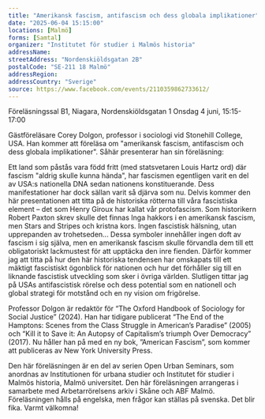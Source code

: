 ```yaml
---
title: "Amerikansk fascism, antifascism och dess globala implikationer"
date: "2025-06-04 15:15:00"
locations: [Malmö]
forms: [Samtal]
organizer: "Institutet för studier i Malmös historia"
addressName: 
streetAddress: "Nordenskiöldsgatan 2B"
postalCode: "SE-211 18 Malmö"
addressRegion:
addressCountry: "Sverige"
source: https://www.facebook.com/events/2110359862733612/
---
```

Föreläsningssal B1, Niagara, Nordenskiöldsgatan 1
Onsdag 4 juni, 15:15-17:00

Gästföreläsare Corey Dolgon, professor i sociologi vid Stonehill College, USA. Han kommer att föreläsa om "amerikansk fascism, antifascism och dess globala implikationer". Såhär presenterar han sin föreläsning:

Ett land som påstås vara född fritt (med statsvetaren Louis Hartz ord) där fascism "aldrig skulle kunna hända", har fascismen egentligen varit en del av USA:s nationella DNA sedan nationens konstituerande. Dess manifestationer har dock sällan varit så djärva som nu. Delvis kommer den här presentationen att titta på de historiska rötterna till våra fascistiska element – det som Henry Giroux har kallat vår protofascism. Som historikern Robert Paxton skrev skulle det finnas Inga hakkors i en amerikansk fascism, men Stars and Stripes och kristna kors. Ingen fascistisk hälsning, utan upprepanden av trohetseden... Dessa symboler innehåller ingen doft av fascism i sig själva, men en amerikansk fascism skulle förvandla dem till ett obligatoriskt lackmustest för att upptäcka den inre fienden. Därför kommer jag att titta på hur den här historiska tendensen har omskapats till ett mäktigt fascistiskt ögonblick för nationen och hur det förhåller sig till en liknande fascistisk utveckling som sker i övriga världen. Slutligen tittar jag på USAs antifascistisk rörelse och dess potential som en nationell och global strategi för motstånd och en ny vision om frigörelse.

Professor Dolgon är redaktör för “The Oxford Handbook of Sociology for Social Justice” (2024). Han har tidigare publicerat “The End of the Hamptons: Scenes from the Class Struggle in American’s Paradise” (2005) och “Kill it to Save it: An Autopsy of Capitalism’s triumph Over Democracy” (2017). Nu håller han på med en ny bok, ”American Fascism”, som kommer att publiceras av New York University Press.

Den här föreläsningen är en del av serien Open Urban Seminars, som anordnas av Institutionen för urbana studier och Institutet för studier i Malmös historia, Malmö universitet. Den här föreläsningen arrangeras i samarbete med Arbetarrörelsens arkiv i Skåne och ABF Malmö. Föreläsningen hålls på engelska, men frågor kan ställas på svenska. Det blir fika. Varmt välkomna!
